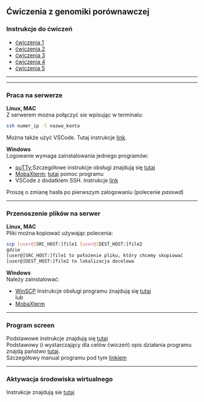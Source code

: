 ## Ćwiczenia z genomiki porównawczej  

### Instrukcje do ćwiczeń
 * [ćwiczenia 1](https://github.com/genomika-2020/genomika/blob/master/cwiczenia1/Instrukcje1.md)
 * [ćwiczenia 2](https://github.com/genomika-2020/genomika/blob/master/cwiczenia2/instrukcje2.md)
 * [ćwiczenia 3](https://github.com/genomika-2020/genomika/blob/master/cwiczenia3/Instrukcje3.md)
 * [ćwiczenia 4](https://github.com/genomika-2020/genomika/blob/master/cwiczenia4/Instrukcje4.md) 
 * [ćwiczenia 5](https://github.com/genomika-2020/genomika/blob/master/cwiczenia5/Instrukcje5.md)
   
***
***
### Praca na serwerze
**Linux, MAC**  
Z serwerem mozna połączyć sie wpisując w terminalu:  
```bash
ssh numer_ip -l nazwa_konta
```  
Można także użyć VSCode. Tutaj instrukcje [link](./VSCode-remote.md).  

**Windows**   
Logowanie wymaga zainstalowania jednego programów:  
* [puTTy](https://www.chiark.greenend.org.uk/~sgtatham/putty/latest.html);Szczegółowe instrukcje obsługi znajdują się [tutaj](https://the.earth.li/~sgtatham/putty/0.73/puttydoc.txt)  
* [MobaXterm](https://mobaxterm.mobatek.net/download.html); [tutaj](https://mobaxterm.mobatek.net/documentation.html) pomoc programu
* VSCode z dodatkiem SSH. Instrukcje [link](./VSCode-remote.md)  

Proszę o zmianę hasła po pierwszym zalogowaniu (polecenie *passwd*)  

***

### Przenoszenie plików na serwer  
**Linux, MAC**  
Pliki można kopiować używając polecenia:
```bash
scp [user@]SRC_HOST:]file1 [user@]DEST_HOST:]file2
gdzie
[user@]SRC_HOST:]file1 to położenie pliku, który chcemy skopiować
[user@]DEST_HOST:]file2 to lokalizacja docelowa  
```
**Windows**   
Należy zainstalować:  
* [WinSCP](https://winscp.net/eng/download.php) 
Instrukcje obsługi programu znajdują się [tutaj](https://winscp.net/eng/docs/getting_started)  
lub
* [MobaXterm](https://mobaxterm.mobatek.net/download.html)  

***
### Program screen  
Podstawowe instrukcje znajdują się [tutaj](https://github.com/kasiatom/genomika/blob/master/screen.md)  
Podstawowy (i wystarczający dla celów ćwiczeń) opis działania programu znajdą państwo [tutaj](http://www.blog.hnatyszyn.pl/2016/03/screen-czyli-wirtualny-terminal/).  
Szczegółowy manual programu pod tym [linkiem](https://www.gnu.org/software/screen/manual/screen.html)

***
### Aktywacja środowiska wirtualnego  
Instrukcje znajdują sie [tutaj](https://github.com/genomika-2020/genomika/blob/master/conda.md)  
